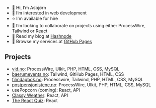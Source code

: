 - 👋 Hi, I’m Asbjørn
- 👀 I’m interested in web development
- ⭐️ I'm available for hire
- 💞️ I’m looking to collaborate on projects using either ProcessWire, Tailwind or React
- 📝 Read my blog at [Hashnode](https://asbjorn.hashnode.dev/)
- 🌟 Browse my services at [GitHub Pages](https://snobjorn.github.io/)

## Projects

- [vid.no](https://www.vid.no/): ProcessWire, UIkit, PHP, HTML, CSS, MySQL
- [baerumevents.no](https://www.baerumevents.no/): Tailwind, GitHub Pages, HTML, CSS
- [filmdagbok.no](https://filmdagbok.no/): Processwire, Tailwind, PHP, HTML, CSS, MySQL
- [postpensjonistene.no](https://www.postpensjonistene.no/): ProcessWire, UIkit, PHP, HTML, CSS, MySQL
- usePopcorn (coming): React, API
- [Classy Weather](https://classy-weather-snobjorn.netlify.app/): React, API
- [The React Quiz](https://react-quiz-snobjorn.netlify.app/): React

<!---
snobjorn/snobjorn is a ✨ special ✨ repository because its `README.md` (this file) appears on your GitHub profile.
You can click the Preview link to take a look at your changes.
--->
